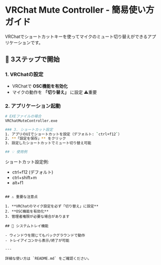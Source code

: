 # VRChat Mute Controller - 簡易使い方ガイド

VRChatでショートカットキーを使ってマイクのミュート切り替えができるアプリケーションです。

## 🚀 3ステップで開始

### 1. VRChatの設定
- VRChatで **OSC機能を有効化**
- マイクの動作を **「切り替え」** に設定 ⚠️重要

### 2. アプリケーション起動
```bash
# EXEファイルの場合
VRChatMuteController.exe

### 3. ショートカット設定
1. アプリのUIでショートカットを設定（デフォルト: `ctrl+f12`）
2. **「設定を保存」** をクリック
3. 設定したショートカットでミュート切り替え可能

## 💡 使用例

```
ショートカット設定例:
- ctrl+f12 (デフォルト)
- ctrl+shift+m
- alt+f1
```

## ⚠️ 重要な注意点

1. **VRChatのマイク設定を必ず「切り替え」に設定**
2. **OSC機能を有効化**
3. 管理者権限が必要な場合があります

## 🎯 システムトレイ機能

- ウィンドウを閉じてもバックグラウンドで動作
- トレイアイコンから表示/終了が可能

---

詳細な使い方は `README.md` をご確認ください。
